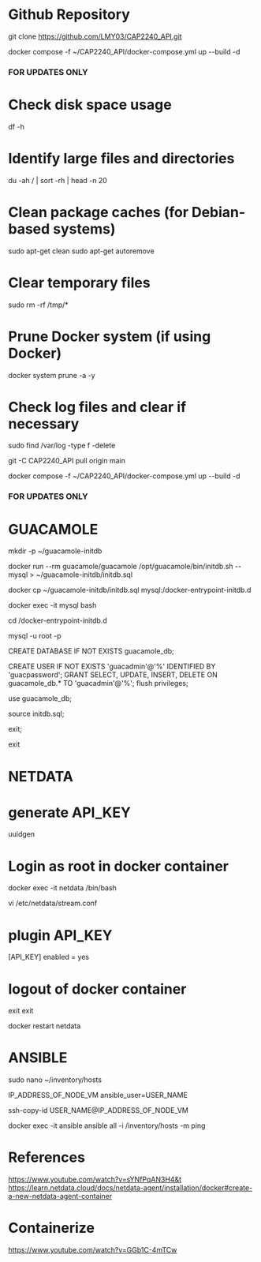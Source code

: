# Github Repository

git clone https://github.com/LMY03/CAP2240_API.git

docker compose -f ~/CAP2240_API/docker-compose.yml up --build -d

### FOR UPDATES ONLY

# Check disk space usage
df -h

# Identify large files and directories
du -ah / | sort -rh | head -n 20

# Clean package caches (for Debian-based systems)
sudo apt-get clean
sudo apt-get autoremove

# Clear temporary files
sudo rm -rf /tmp/*

# Prune Docker system (if using Docker)
docker system prune -a -y

# Check log files and clear if necessary
sudo find /var/log -type f -delete

git -C CAP2240_API pull origin main

docker compose -f ~/CAP2240_API/docker-compose.yml up --build -d

### FOR UPDATES ONLY

# GUACAMOLE

mkdir -p ~/guacamole-initdb

docker run --rm guacamole/guacamole /opt/guacamole/bin/initdb.sh --mysql > ~/guacamole-initdb/initdb.sql

docker cp ~/guacamole-initdb/initdb.sql mysql:/docker-entrypoint-initdb.d

docker exec -it mysql bash

cd /docker-entrypoint-initdb.d

mysql -u root -p

CREATE DATABASE IF NOT EXISTS guacamole_db;

CREATE USER IF NOT EXISTS 'guacadmin'@'%' IDENTIFIED BY 'guacpassword';
GRANT SELECT, UPDATE, INSERT, DELETE ON guacamole_db.* TO 'guacadmin'@'%';
flush privileges;

use guacamole_db;

source initdb.sql;

exit;

exit

# NETDATA

# generate API_KEY
uuidgen

# Login as root in docker container
docker exec -it netdata /bin/bash

vi /etc/netdata/stream.conf

# plugin API_KEY 
[API_KEY] 
    enabled = yes

# logout of docker container
exit
exit

docker restart netdata

# ANSIBLE

sudo nano ~/inventory/hosts

IP_ADDRESS_OF_NODE_VM ansible_user=USER_NAME

ssh-copy-id USER_NAME@IP_ADDRESS_OF_NODE_VM

docker exec -it ansible ansible all -i /inventory/hosts -m ping

# References

https://www.youtube.com/watch?v=sYNfPqAN3H4&t
https://learn.netdata.cloud/docs/netdata-agent/installation/docker#create-a-new-netdata-agent-container

# Containerize
https://www.youtube.com/watch?v=GGb1C-4mTCw